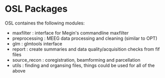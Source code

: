 # OSL Packages

OSL containes the following modules:

- maxfilter : interface for Megin's commandline maxfilter
- preprocessing : MEEG data processing and cleaning (similar to OPT)
- glm : glmtools interface
- report : create summaries and data quality/acquisition checks from fif files
- source_recon : coregistration, beamforming and parcellation
- utils : finding and organsing files, things could be used for all of the above


